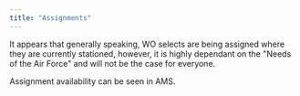 ```yaml
---
title: "Assignments"
---
```


It appears that generally speaking, WO selects are being assigned where they are currently stationed, however, it is highly dependant on the "Needs of the Air Force" and will not be the case for everyone.

Assignment availability can be seen in AMS. 